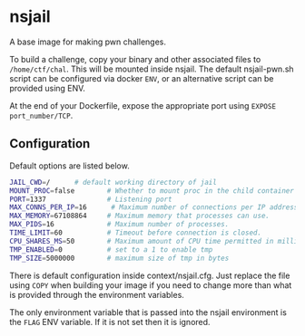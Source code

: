# nsjail

A base image for making pwn challenges.

To build a challenge, copy your binary and other associated files to `/home/ctf/chal`. This will be mounted inside nsjail.
The default nsjail-pwn.sh script can be configured via docker `ENV`, or an
alternative script can be provided using ENV.

At the end of your Dockerfile, expose the appropriate port using `EXPOSE port_number/TCP`.

## Configuration
Default options are listed below.

```sh
JAIL_CWD=/		# default working directory of jail
MOUNT_PROC=false        # Whether to mount proc in the child container
PORT=1337               # Listening port
MAX_CONNS_PER_IP=16      # Maximum number of connections per IP address. 0 is unlimited.
MAX_MEMORY=67108864     # Maximum memory that processes can use.
MAX_PIDS=16             # Maximum number of processes.
TIME_LIMIT=60           # Timeout before connection is closed.
CPU_SHARES_MS=50        # Maximum amount of CPU time permitted in milliseconds per second.
TMP_ENABLED=0           # set to a 1 to enable tmp
TMP_SIZE=5000000        # maximum size of tmp in bytes
```

There is default configuration inside context/nsjail.cfg. Just replace the file using `COPY` when
building your image if you need to change more than what is provided through the environment
variables.

The only environment variable that is passed into the nsjail environment is the `FLAG` ENV variable. If it is not set then it is ignored.